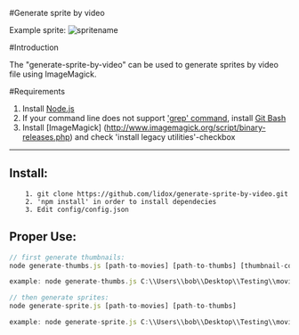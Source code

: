 #Generate sprite by video

Example sprite:
![spritename](https://cloud.githubusercontent.com/assets/7879175/16196433/3208a47c-36fe-11e6-8bd5-06393ddbfca6.png)

#Introduction

The "generate-sprite-by-video" can be used to generate sprites by video file using ImageMagick.

#Requirements

1. Install [Node.js](https://nodejs.org/en/download/)
2. If your command line does not support ['grep' command](http://www.tutorialspoint.com/unix_commands/grep.htm), install [Git Bash](https://git-scm.com/downloads)
3. Install [ImageMagick] (http://www.imagemagick.org/script/binary-releases.php) and check 'install legacy utilities'-checkbox

---------------


Install: 
----
        1. git clone https://github.com/lidox/generate-sprite-by-video.git
        2. 'npm install' in order to install dependecies
        3. Edit config/config.json
        
Proper Use:
----

```javascript
// first generate thumbnails:
node generate-thumbs.js [path-to-movies] [path-to-thumbs] [thumbnail-count]

example: node generate-thumbs.js C:\\Users\\bob\\Desktop\\Testing\\movies C:\\Users\\bob\\Desktop\\Testing\\thumbs 50

// then generate sprites:
node generate-sprite.js [path-to-movies] [path-to-thumbs]

example: node generate-sprite.js C:\\Users\\bob\\Desktop\\Testing\\movies C:\\Users\\bob\\Desktop\\Testing\\thumbs
```


